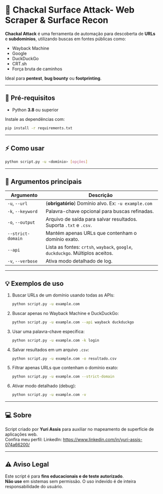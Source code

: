 # 🐍 Chackal Surface Attack- Web Scraper & Surface Recon

**Chackal Attack** é uma ferramenta de automação para descoberta de **URLs** e **subdomínios**, utilizando buscas em fontes públicas como:

- Wayback Machine  
- Google  
- DuckDuckGo  
- CRT.sh  
- Força bruta de caminhos

Ideal para **pentest**, **bug bounty** ou **footprinting**.

---

## 🚀 Pré-requisitos

- Python **3.8** ou superior

Instale as dependências com:

```bash
pip install -r requirements.txt
```

---

## ⚡ Como usar

```bash
python script.py -u <domínio> [opções]
```

---

## 📌 Argumentos principais

| Argumento           | Descrição                                                                 |
|---------------------|------------------------------------------------------------------------------|
| `-u`, `--url`       | (**obrigatório**) Domínio alvo. Ex: `-u example.com`                       |
| `-k`, `--keyword`   | Palavra-chave opcional para buscas refinadas.                                |
| `-o`, `--output`    | Arquivo de saída para salvar resultados. Suporta `.txt` e `.csv`.           |
| `--strict-domain`  | Mantém apenas URLs que contenham o domínio exato.                            |
| `--api`             | Lista as fontes: `crtsh`, `wayback`, `google`, `duckduckgo`. Múltiplos aceitos. |
| `-v`, `--verbose`   | Ativa modo detalhado de log.                                                  |

---

## 💡 Exemplos de uso

1. Buscar URLs de um domínio usando todas as APIs:
   ```bash
   python script.py -u example.com
   ```

2. Buscar apenas no Wayback Machine e DuckDuckGo:
   ```bash
   python script.py -u example.com --api wayback duckduckgo
   ```

3. Usar uma palavra-chave específica:
   ```bash
   python script.py -u example.com -k login
   ```

4. Salvar resultados em um arquivo `.csv`:
   ```bash
   python script.py -u example.com -o resultado.csv
   ```

5. Filtrar apenas URLs que contenham o domínio exato:
   ```bash
   python script.py -u example.com --strict-domain
   ```

6. Ativar modo detalhado (debug):
   ```bash
   python script.py -u example.com -v
   ```

---

## 💻 Sobre

Script criado por **Yuri Assis** para auxiliar no mapeamento de superfície de aplicações web.  
Confira meu perfil: LinkedIn: https://www.linkedin.com/in/yuri-assis-074a66200/

---

## ⚠️ Aviso Legal

Este script é para **fins educacionais e de teste autorizado**.  
**Não use** em sistemas sem permissão. O uso indevido é de inteira responsabilidade do usuário.

